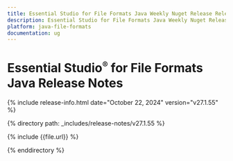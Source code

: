 ```yaml
---
title: Essential Studio for File Formats Java Weekly Nuget Release Release Notes  
description: Essential Studio for File Formats Java Weekly Nuget Release Release Notes  
platform: java-file-formats
documentation: ug
---
```


# Essential Studio<sup style="font-size:70%">&reg;</sup>  for File Formats Java Release Notes  

{% include release-info.html date="October 22, 2024"  version="v27.1.55" %} 

{% directory path: _includes/release-notes/v27.1.55 %}

{% include {{file.url}} %}

{% enddirectory %}
